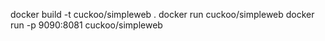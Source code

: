 docker build -t cuckoo/simpleweb .
docker run cuckoo/simpleweb
docker run -p 9090:8081 cuckoo/simpleweb
